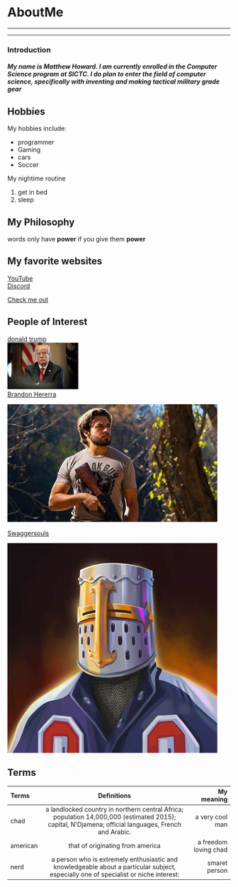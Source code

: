 # AboutMe
---
---
### Introduction
##### My name is Matthew Howard. I am currently enrolled in the Computer Science program at SICTC. I do plan to enter the field of computer science, specifically with inventing and making tactical military grade gear

[1]:https://www.donaldjtrump.com/
[2]:https://www.youtube.com/channel/UCTrSsPMmZavLbc3Ex7VhjDg
[3]:https://r.search.yahoo.com/_ylt=AwrNPyn3gVRkGawHENVXNyoA;_ylu=Y29sbwNiZjEEcG9zAzIEdnRpZAMEc2VjA3Ny/RV=2/RE=1683288695/RO=10/RU=https%3a%2f%2fyoutube.fandom.com%2fwiki%2fSwaggerSouls/RK=2/RS=kbJT3OorxHx1wNC0yVamzvQsSZo-

[here]:https://www.twitch.com/NINJADRAGON32

Hobbies
-

My hobbies include:

- programmer
- Gaming
- cars
- Soccer


My nightime routine

1. get in bed
2. sleep

## My Philosophy

words only have **power** if you give them **power**

## My favorite websites

[YouTube](https://www.youtube.com/)<br>
[Discord](https://discord.com/)


[Check me out][here]

## People of Interest

[donald trump][1]<br>
<kbd>
<img src=https://github.com/NINJADRAGON32/about-ME/blob/main/DT.jpg>
 </kbd><br>
[Brandon Hererra][2]<br>
 
<kbd>
<img src=https://github.com/NINJADRAGON32/about-ME/blob/main/BH.jpg>
 </kbd><br>
 
[Swaggersouls][3]<br>

<kbd>
<img src=https://github.com/NINJADRAGON32/about-ME/blob/main/SS.jpg>
 </kbd> <br>
 
 ## Terms

|Terms| Definitions | My meaning |
|:-| :----: | ---: |
|chad|a landlocked country in northern central Africa; population 14,000,000 (estimated 2015); capital, N'Djamena; official languages, French and Arabic. | a very cool man|
|american| that of originating from america | a freedom loving chad |
|nerd| a person who is extremely enthusiastic and knowledgeable about a particular subject, especially one of specialist or niche interest:|smaret person|
